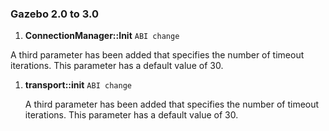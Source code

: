 ### Gazebo 2.0 to 3.0

1. **ConnectionManager::Init** `ABI change`

  A third parameter has been added that specifies the number of timeout iterations. This parameter has a default value of 30.

1. **transport::init** `ABI change`

    A third parameter has been added that specifies the number of timeout iterations. This parameter has a default value of 30.
